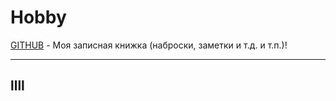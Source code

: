 
# Hobby
[GITHUB](https://github.com) - Моя записная книжка (наброски, заметки и т.д. и т.п.)!

<hr>

## llll

![]()
